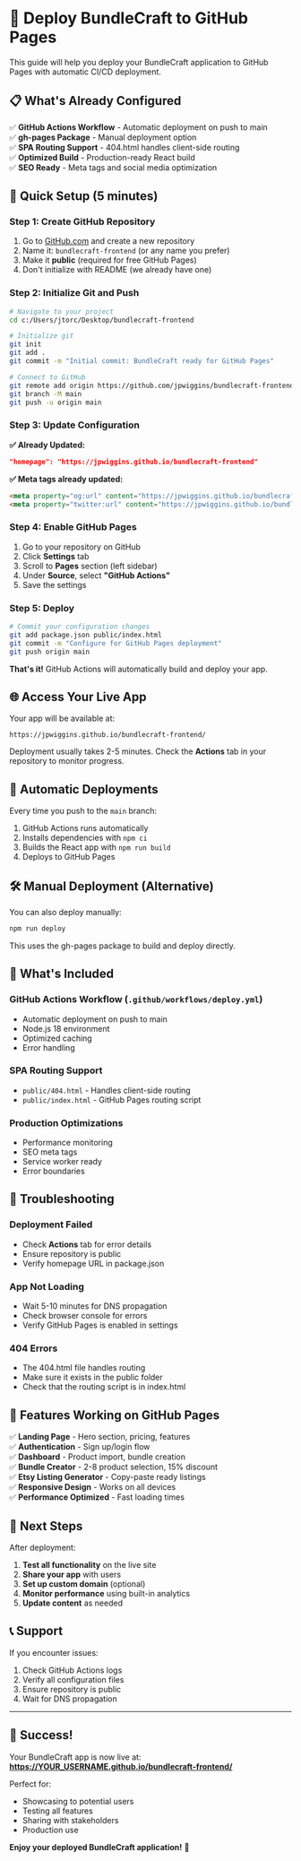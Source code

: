 # 🚀 Deploy BundleCraft to GitHub Pages

This guide will help you deploy your BundleCraft application to GitHub Pages with automatic CI/CD deployment.

## 📋 What's Already Configured

✅ **GitHub Actions Workflow** - Automatic deployment on push to main  
✅ **gh-pages Package** - Manual deployment option  
✅ **SPA Routing Support** - 404.html handles client-side routing  
✅ **Optimized Build** - Production-ready React build  
✅ **SEO Ready** - Meta tags and social media optimization  

## 🔧 Quick Setup (5 minutes)

### Step 1: Create GitHub Repository

1. Go to [GitHub.com](https://github.com) and create a new repository
2. Name it: `bundlecraft-frontend` (or any name you prefer)
3. Make it **public** (required for free GitHub Pages)
4. Don't initialize with README (we already have one)

### Step 2: Initialize Git and Push

```bash
# Navigate to your project
cd c:/Users/jtorc/Desktop/bundlecraft-frontend

# Initialize git
git init
git add .
git commit -m "Initial commit: BundleCraft ready for GitHub Pages"

# Connect to GitHub
git remote add origin https://github.com/jpwiggins/bundlecraft-frontend.git
git branch -M main
git push -u origin main
```

### Step 3: Update Configuration

**✅ Already Updated:**
```json
"homepage": "https://jpwiggins.github.io/bundlecraft-frontend"
```

**✅ Meta tags already updated:**
```html
<meta property="og:url" content="https://jpwiggins.github.io/bundlecraft-frontend/" />
<meta property="twitter:url" content="https://jpwiggins.github.io/bundlecraft-frontend/" />
```

### Step 4: Enable GitHub Pages

1. Go to your repository on GitHub
2. Click **Settings** tab
3. Scroll to **Pages** section (left sidebar)
4. Under **Source**, select **"GitHub Actions"**
5. Save the settings

### Step 5: Deploy

```bash
# Commit your configuration changes
git add package.json public/index.html
git commit -m "Configure for GitHub Pages deployment"
git push origin main
```

**That's it!** GitHub Actions will automatically build and deploy your app.

## 🌐 Access Your Live App

Your app will be available at:
```
https://jpwiggins.github.io/bundlecraft-frontend/
```

Deployment usually takes 2-5 minutes. Check the **Actions** tab in your repository to monitor progress.

## 🔄 Automatic Deployments

Every time you push to the `main` branch:
1. GitHub Actions runs automatically
2. Installs dependencies with `npm ci`
3. Builds the React app with `npm run build`
4. Deploys to GitHub Pages

## 🛠️ Manual Deployment (Alternative)

You can also deploy manually:

```bash
npm run deploy
```

This uses the gh-pages package to build and deploy directly.

## 📁 What's Included

### GitHub Actions Workflow (`.github/workflows/deploy.yml`)
- Automatic deployment on push to main
- Node.js 18 environment
- Optimized caching
- Error handling

### SPA Routing Support
- `public/404.html` - Handles client-side routing
- `public/index.html` - GitHub Pages routing script

### Production Optimizations
- Performance monitoring
- SEO meta tags
- Service worker ready
- Error boundaries

## 🐛 Troubleshooting

### Deployment Failed
- Check **Actions** tab for error details
- Ensure repository is public
- Verify homepage URL in package.json

### App Not Loading
- Wait 5-10 minutes for DNS propagation
- Check browser console for errors
- Verify GitHub Pages is enabled in settings

### 404 Errors
- The 404.html file handles routing
- Make sure it exists in the public folder
- Check that the routing script is in index.html

## 🎯 Features Working on GitHub Pages

✅ **Landing Page** - Hero section, pricing, features  
✅ **Authentication** - Sign up/login flow  
✅ **Dashboard** - Product import, bundle creation  
✅ **Bundle Creator** - 2-8 product selection, 15% discount  
✅ **Etsy Listing Generator** - Copy-paste ready listings  
✅ **Responsive Design** - Works on all devices  
✅ **Performance Optimized** - Fast loading times  

## 🚀 Next Steps

After deployment:

1. **Test all functionality** on the live site
2. **Share your app** with users
3. **Set up custom domain** (optional)
4. **Monitor performance** using built-in analytics
5. **Update content** as needed

## 📞 Support

If you encounter issues:
1. Check GitHub Actions logs
2. Verify all configuration files
3. Ensure repository is public
4. Wait for DNS propagation

---

## 🎉 Success!

Your BundleCraft app is now live at:
**https://YOUR_USERNAME.github.io/bundlecraft-frontend/**

Perfect for:
- Showcasing to potential users
- Testing all features
- Sharing with stakeholders
- Production use

**Enjoy your deployed BundleCraft application!** 🎯